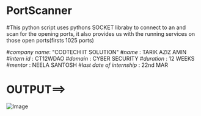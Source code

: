 # PortScanner
#This python script uses pythons SOCKET libraby to connect to an <IP> and scan for the opening ports, it also provides us with the running services on those open ports(firsts 1025 ports)

#*company name*: "CODTECH IT SOLUTION"
#*name* : TARIK AZIZ AMIN
#*intern id* : CT12WDAO
#*domain* : CYBER SECURITY
#*duration* : 12 WEEKS
#*mentor* : NEELA SANTOSH
#*last date of internship* : 22nd MAR

# OUTPUT==>
![Image](https://github.com/user-attachments/assets/83f182ab-ee4f-4e97-a5fc-9c178cc601b5)

